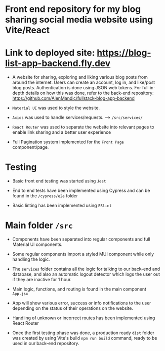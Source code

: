 # Front end repository for my blog sharing social media website using Vite/React

# Link to deployed site: https://blog-list-app-backend.fly.dev

- A website for sharing, exploring and liking various blog posts from around the internet. Users can create an account, log in, and like/post blog posts. Authentication is done using JSON web tokens. For full in-depth details on how this was done, refer to the back-end repository: https://github.com/AlenMandic/fullstack-blog-app-backend

- `Material UI` was used to style the website.

- `Axios` was used to handle services/requests. --> `/src/services/`

- `React Router` was used to separate the website into relevant pages to enable link sharing and a better user experience

- Full Pagination system implemented for the `Front Page` component/page.

# Testing

- Basic front end testing was started using `Jest`

- End to end tests have been implemented using Cypress and can be found in the `/cypress/e2e` folder

- Basic linting has been implemented using `ESlint`

# Main folder `/src`

- Components have been separated into regular components and full Material UI components.
- Some regular components import a styled MUI component while only handling the logic.
- The `services` folder contains all the logic for talking to our back-end and database, and also an automatic logout detector which logs the user out if they are inactive for 1 hour.
- Main logic, functions, and routing is found in the main component `App.jsx`
- App will show various error, success or info notifications to the user depending on the status of their operations on the website.
- Handling of unknown or incorrect routes has been implemented using React Router

- Once the first testing phase was done, a production ready `dist` folder was created by using Vite's build  `npm run build` command, ready to be used in our back-end repository.
